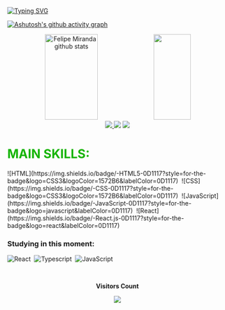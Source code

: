 [![Typing SVG](https://readme-typing-svg.herokuapp.com/?color=16b400&size=35&center=true&vCenter=true&width=1000&lines=HELLO,+My+name+is+Felipe+Miranda;I'm+19+years+old;I'm+from+Brazil;Be+Welcome!+:%29)](https://git.io/typing-svg)

[![Ashutosh's github activity graph](https://github-readme-activity-graph.vercel.app/graph?username=felipesmrosa&bg_color=202024&color=16b400&line=16b400&point=16b400&area=true&hide_border=true)](https://github.com/ashutosh00710/github-readme-activity-graph)

<div align="center">  
  <img width="49%" height="195px" src="https://github-readme-stats.vercel.app/api?username=felipesmrosa&show_icons=true&count_private=true&hide_border=true&title_color=16b400&icon_color=16b400&text_color=16b400&bg_color=202024" alt="Felipe Miranda github stats" /> 
  <img width="41%" height="195px" src="https://github-readme-stats.vercel.app/api/top-langs/?username=felipesmrosa&layout=compact&hide_border=true&title_color=16b400&text_color=16b400&bg_color=202024" />
</div>

<div align="center"> 
  <a href="https://instagram.com/felipe_mrosa" target="_blank"><img src="https://img.shields.io/badge/-Instagram-%23E4405F?style=for-the-badge&logo=instagram&logoColor=white"</a>
  <a href="https://www.youtube.com/@merandex" target="_blank"><img src="https://img.shields.io/badge/YouTube-FF0000?style=for-the-badge&logo=youtube&logoColor=white" target="_blank"></a>
  <a href = "mailto:cmp.1a.felipesmrosa@gmail.com"> <img src="https://img.shields.io/badge/-Gmail-%23333?style=for-the-badge&logo=gmail&logoColor=white" target="_blank"></a>
</div>

<h1 style="color: #16b400">MAIN SKILLS:</h1>
![HTML](https://img.shields.io/badge/-HTML5-0D1117?style=for-the-badge&logo=CSS3&logoColor=1572B6&labelColor=0D1117)&nbsp;
![CSS](https://img.shields.io/badge/-CSS-0D1117?style=for-the-badge&logo=CSS3&logoColor=1572B6&labelColor=0D1117)&nbsp;
![JavaScript](https://img.shields.io/badge/-JavaScript-0D1117?style=for-the-badge&logo=javascript&labelColor=0D1117)&nbsp;
![React](https://img.shields.io/badge/-React.js-0D1117?style=for-the-badge&logo=react&labelColor=0D1117)&nbsp;

### Studying in this moment:
![React](https://img.shields.io/badge/-React.js-0D1117?style=for-the-badge&logo=react&labelColor=0D1117)&nbsp;
![Typescript](https://img.shields.io/badge/-JavaScript-0D1117?style=for-the-badge&logo=javascript&labelColor=0D1117&textColor=0D1117)&nbsp;
![JavaScript](https://img.shields.io/badge/-JavaScript-0D1117?style=for-the-badge&logo=javascript&labelColor=0D1117&textColor=0D1117)&nbsp;

<div align="center">
<br><p align="centre"><b>Visitors Count</b></p>  
<p align="center"><img align="center" src="https://profile-counter.glitch.me/{felipesmrosa}/count.svg" /></p> 
<br>
</div>
